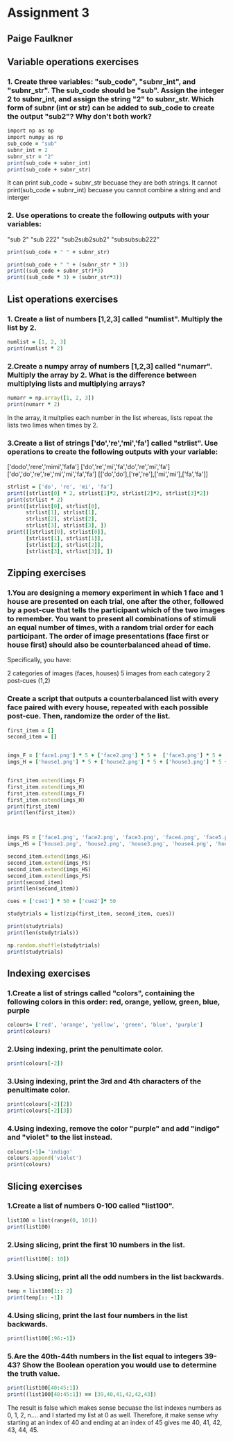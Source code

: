 # Assignment 3
## Paige Faulkner
## Variable operations exercises
### 1. Create three variables: "sub_code", "subnr_int", and "subnr_str". The sub_code should be "sub". Assign the integer 2 to subnr_int, and assign the string "2" to subnr_str. Which form of subnr (int or str) can be added to sub_code to create the output "sub2"? Why don't both work?

```ruby
import np as np
import numpy as np
sub_code = "sub"
subnr_int = 2
subnr_str = "2"
print(sub_code + subnr_int)
print(sub_code + subnr_str)
```
It can print sub_code + subnr_str becuase they are both strings. It cannot print(sub_code + subnr_int) becuase you cannot combine a string and and interger

### 2. Use operations to create the following outputs with your variables:
"sub 2"
"sub 222"
"sub2sub2sub2"
"subsubsub222"

```ruby
print(sub_code + " " + subnr_str)

print(sub_code + " " + (subnr_str * 3))
print((sub_code + subnr_str)*3)
print((sub_code * 3) + (subnr_str*3))
```

## List operations exercises
### 1. Create a list of numbers [1,2,3] called "numlist". Multiply the list by 2.
```ruby
numlist = [1, 2, 3]
print(numlist * 2)
```
### 2.Create a numpy array of numbers [1,2,3] called "numarr". Multiply the array by 2. What is the difference between multiplying lists and multiplying arrays?
```ruby
numarr = np.array([1, 2, 3])
print(numarr * 2)
```
In the array, it multplies each number in the list whereas, lists repeat the lists two limes when times by 2.


### 3.Create a list of strings ['do','re','mi','fa'] called "strlist". Use operations to create the following outputs with your variable:
['dodo','rere','mimi','fafa']
['do','re','mi','fa','do','re','mi','fa']
['do','do','re','re','mi','mi','fa','fa']
[['do','do'],['re','re'],['mi','mi'],['fa','fa']]
```ruby
strlist = ['do', 're', 'mi', 'fa']
print([strlist[0] * 2, strlist[1]*2, strlist[2]*2, strlist[3]*2])
print(strlist * 2)
print([strlist[0], strlist[0],
      strlist[1], strlist[1],
      strlist[2], strlist[2],
      strlist[3], strlist[3], ])
print([[strlist[0], strlist[0]],
      [strlist[1], strlist[1]],
      [strlist[2], strlist[2]],
      [strlist[3], strlist[3]], ])
```

## Zipping exercises
### 1.You are designing a memory experiment in which 1 face and 1 house are presented on each trial, one after the other, followed by a post-cue that tells the participant which of the two images to remember. You want to present all combinations of stimuli an equal number of times, with a random trial order for each participant. The order of image presentations (face first or house first) should also be counterbalanced ahead of time.
Specifically, you have:

2 categories of images (faces, houses)
5 images from each category
2 post-cues (1,2)

### Create a script that outputs a counterbalanced list with every face paired with every house, repeated with each possible post-cue. Then, randomize the order of the list. 
```ruby
first_item = []
second_item = []


imgs_F = ['face1.png'] * 5 + ['face2.png'] * 5 +  ['face3.png'] * 5 + ['face4.png'] * 5 + ['face5.png'] * 5 
imgs_H = ['house1.png'] * 5 + ['house2.png'] * 5 + ['house3.png'] * 5 + ['house4.png'] * 5 + ['house5.png'] * 5 


first_item.extend(imgs_F)
first_item.extend(imgs_H)
first_item.extend(imgs_F)
first_item.extend(imgs_H)
print(first_item)
print(len(first_item))



imgs_FS = ['face1.png', 'face2.png', 'face3.png', 'face4.png', 'face5.png'] * 5
imgs_HS = ['house1.png', 'house2.png', 'house3.png', 'house4.png', 'house5.png'] * 5

second_item.extend(imgs_HS)
second_item.extend(imgs_FS)
second_item.extend(imgs_HS)
second_item.extend(imgs_FS)
print(second_item)
print(len(second_item))

cues = ['cue1'] * 50 + ['cue2']* 50

studytrials = list(zip(first_item, second_item, cues))

print(studytrials)
print(len(studytrials))

np.random.shuffle(studytrials)
print(studytrials)

```


## Indexing exercises
### 1.Create a list of strings called "colors", containing the following colors in this order: red, orange, yellow, green, blue, purple
```ruby
colours= ['red', 'orange', 'yellow', 'green', 'blue', 'purple']
print(colours)
```
### 2.Using indexing, print the penultimate color.
```ruby
print(colours[-2])
```

### 3.Using indexing, print the 3rd and 4th characters of the penultimate color.
```ruby
print(colours[-2][2])
print(colours[-2][3])
```
### 4.Using indexing, remove the color "purple" and add "indigo" and "violet" to the list instead.
```ruby
colours[-1]= 'indigo'
colours.append('violet')
print(colours)
```
## Slicing exercises
### 1.Create a list of numbers 0-100 called "list100".
```ruby
list100 = list(range(0, 101))
print(list100)
```
### 2.Using slicing, print the first 10 numbers in the list.
```ruby
print(list100[: 10])
```
### 3.Using slicing, print all the odd numbers in the list backwards.
```ruby
temp = list100[1:: 2]
print(temp[:: -1])
```

### 4.Using slicing, print the last four numbers in the list backwards.
```ruby
print(list100[:96:-1])
```
### 5.Are the 40th-44th numbers in the list equal to integers 39-43? Show the Boolean operation you would use to determine the truth value.
```ruby
print(list100[40:45:1])
print((list100[40:45:1]) == [39,40,41,42,42,43])
```
The result is false which makes sense becuase the list indexes numbers as 0, 1, 2, n.... and I started my list at 0 as well. Therefore, it make sense why starting at an index of 40 and ending at an index of 45 gives me 40, 41, 42, 43, 44, 45. 
